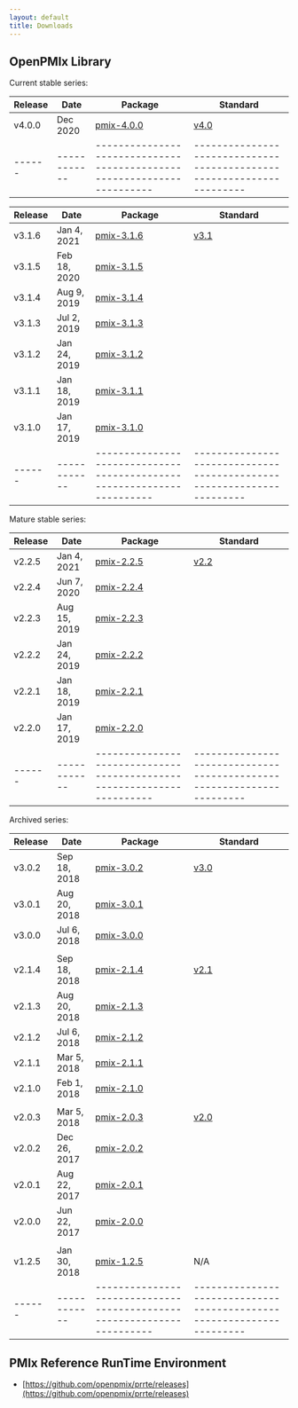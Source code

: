 ```yaml
---
layout: default
title: Downloads
---
```


OpenPMIx Library
----------------
Current stable series:

| Release | Date  | Package |  Standard  |
| ------- | ----- | ------- | ---------- |
| v4.0.0 | Dec 2020 | [pmix-4.0.0](https://github.com/openpmix/openpmix/releases/tag/v4.0.0) | [v4.0](https://pmix.github.io/uploads/2020/12/pmix-standard-v4.0.pdf) |
| ------ | ------------ | ---------------------------------------------------------------------- | --------------------------------------------------------------------- |


| Release | Date | Package |  Standard  |
| ------- | ---- | ------- | ---------- |
| v3.1.6 | Jan 4, 2021 | [pmix-3.1.6](https://github.com/openpmix/openpmix/releases/tag/v3.1.6) | [v3.1](https://pmix.github.io/uploads/2019/02/pmix-standard-3.1.pdf) |
| v3.1.5 | Feb 18, 2020 | [pmix-3.1.5](https://github.com/openpmix/openpmix/releases/tag/v3.1.5) |                                                                      |
| v3.1.4 | Aug 9, 2019  | [pmix-3.1.4](https://github.com/openpmix/openpmix/releases/tag/v3.1.4) |                                                                      |
| v3.1.3 | Jul 2, 2019  | [pmix-3.1.3](https://github.com/openpmix/openpmix/releases/tag/v3.1.3) |                                                                      |
| v3.1.2 | Jan 24, 2019  | [pmix-3.1.2](https://github.com/openpmix/openpmix/releases/tag/v3.1.2) |                                                                      |
| v3.1.1 | Jan 18, 2019  | [pmix-3.1.1](https://github.com/openpmix/openpmix/releases/tag/v3.1.1) |                                                                      |
| v3.1.0 | Jan 17, 2019  | [pmix-3.1.0](https://github.com/openpmix/openpmix/releases/tag/v3.1.0) |                                                                      |
| ------ | ------------ | ---------------------------------------------------------------------- | --------------------------------------------------------------------- |



Mature stable series:

| Release | Date | Package |  Standard  |
| ------- | ---- | ------- | ---------- |
| v2.2.5 | Jan 4, 2021 | [pmix-2.2.5](https://github.com/openpmix/openpmix/releases/tag/v2.2.5) | [v2.2](https://pmix.github.io/uploads/2019/02/pmix-standard-2.2.pdf)   |
| v2.2.4 | Jun 7, 2020 | [pmix-2.2.4](https://github.com/openpmix/openpmix/releases/tag/v2.2.4) |                                                                       |
| v2.2.3 | Aug 15, 2019 | [pmix-2.2.3](https://github.com/openpmix/openpmix/releases/tag/v2.2.3) |                                                                      |
| v2.2.2 | Jan 24, 2019 | [pmix-2.2.2](https://github.com/openpmix/openpmix/releases/tag/v2.2.2) |                                                                      |
| v2.2.1 | Jan 18, 2019 | [pmix-2.2.1](https://github.com/openpmix/openpmix/releases/tag/v2.2.1) |                                                                      |
| v2.2.0 | Jan 17, 2019 | [pmix-2.2.0](https://github.com/openpmix/openpmix/releases/tag/v2.2.0) |                                                                      |
| ------ | ------------ | ---------------------------------------------------------------------- | --------------------------------------------------------------------- |


Archived series:

| Release | Date | Package |  Standard  |
| ------- | ---- | ------- | ---------- |
| v3.0.2 | Sep 18, 2018 | [pmix-3.0.2](https://github.com/openpmix/openpmix/releases/tag/v3.0.2) | [v3.0](https://pmix.github.io/uploads/2018/12/pmix-standard-3.0.pdf) |
| v3.0.1 | Aug 20, 2018 | [pmix-3.0.1](https://github.com/openpmix/openpmix/releases/tag/v3.0.1) |                                                                      |
| v3.0.0 | Jul 6, 2018 | [pmix-3.0.0](https://github.com/openpmix/openpmix/releases/tag/v3.0.0) |                                                                      |
|        |             |                                                                        |                                                                      |
| v2.1.4 | Sep 18, 2018 | [pmix-2.1.4](https://github.com/openpmix/openpmix/releases/tag/v2.1.4) | [v2.1](https://pmix.github.io/uploads/2018/12/pmix-standard-2.1.pdf) |
| v2.1.3 | Aug 20, 2018 | [pmix-2.1.3](https://github.com/openpmix/openpmix/releases/tag/v2.1.3) |                                                                      |
| v2.1.2 | Jul 6, 2018  | [pmix-2.1.2](https://github.com/openpmix/openpmix/releases/tag/v2.1.2) |                                                                      |
| v2.1.1 | Mar 5, 2018 | [pmix-2.1.1](https://github.com/openpmix/openpmix/releases/tag/v2.1.1) |                                                                      |
| v2.1.0 | Feb 1, 2018 | [pmix-2.1.0](https://github.com/openpmix/openpmix/releases/tag/v2.1.0) |                                                                      |
|        |             |                                                                        |                                                                      |
| v2.0.3 | Mar 5, 2018 | [pmix-2.0.3](https://github.com/openpmix/openpmix/releases/tag/v2.0.3) | [v2.0](https://pmix.github.io/uploads/2018/09/pmix-standard.pdf) |
| v2.0.2 | Dec 26, 2017 | [pmix-2.0.2](https://github.com/openpmix/openpmix/releases/tag/v2.0.2) |                                                                      |
| v2.0.1 | Aug 22, 2017 | [pmix-2.0.1](https://github.com/openpmix/openpmix/releases/tag/v2.0.1) |                                                                      |
| v2.0.0 | Jun 22, 2017 | [pmix-2.0.0](https://github.com/openpmix/openpmix/releases/tag/v2.0.0) |                                                                      |
|        |             |                                                                        |                                                                      |
| v1.2.5 | Jan 30, 2018 | [pmix-1.2.5](https://github.com/openpmix/openpmix/releases/tag/v1.2.5) |       N/A                                                           |
| ------ | ------------ | ---------------------------------------------------------------------- | --------------------------------------------------------------------- |


PMIx Reference RunTime Environment
----------------------------------
 - [https://github.com/openpmix/prrte/releases](https://github.com/openpmix/prrte/releases)

